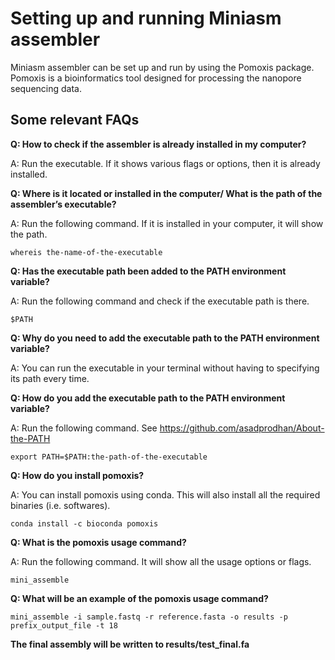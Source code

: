# **Setting up and running Miniasm assembler** <br />


Miniasm assembler can be set up and run by using the Pomoxis package. Pomoxis is a bioinformatics tool designed for processing the nanopore sequencing data.


## **Some relevant FAQs**


**Q: How to check if the assembler is already installed in my computer?**


A: Run the executable. If it shows various flags or options, then it is already installed.


**Q: Where is it located or installed in the computer/ What is the path of the assembler’s executable?**


A: Run the following command. If it is installed in your computer, it will show the path.


```
whereis the-name-of-the-executable
```


**Q: Has the executable path been added to the PATH environment variable?**


A: Run the following command and check if the executable path is there.


```
$PATH
```


**Q: Why do you need to add the executable path to the PATH environment variable?**


A: You can run the executable in your terminal without having to specifying its path every time.


**Q: How do you add the executable path to the PATH environment variable?**


A: Run the following command. See https://github.com/asadprodhan/About-the-PATH 


```
export PATH=$PATH:the-path-of-the-executable
```


**Q: How do you install pomoxis?**


A: You can install pomoxis using conda. This will also install all the required binaries (i.e. softwares).


```
conda install -c bioconda pomoxis
```


**Q: What is the pomoxis usage command?**


A: Run the following command. It will show all the usage options or flags.


```
mini_assemble
```


**Q: What will be an example of the pomoxis usage command?**


```
mini_assemble -i sample.fastq -r reference.fasta -o results -p prefix_output_file -t 18 
```


**The final assembly will be written to results/test_final.fa**



